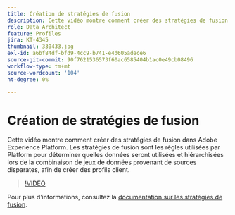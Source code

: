```yaml
---
title: Création de stratégies de fusion
description: Cette vidéo montre comment créer des stratégies de fusion dans Adobe Experience Platform. Les stratégies de fusion sont les règles utilisées par Platform pour déterminer quelles données seront utilisées et hiérarchisées lors de la combinaison de jeux de données provenant de sources disparates, afin de créer des profils client.
role: Data Architect
feature: Profiles
jira: KT-4345
thumbnail: 330433.jpg
exl-id: a6bf84df-bfd9-4cc9-b741-e4d605adece6
source-git-commit: 90f7621536573f60ac6585404b1ac0e49cb08496
workflow-type: tm+mt
source-wordcount: '104'
ht-degree: 0%

---
```


# Création de stratégies de fusion

Cette vidéo montre comment créer des stratégies de fusion dans Adobe Experience Platform. Les stratégies de fusion sont les règles utilisées par Platform pour déterminer quelles données seront utilisées et hiérarchisées lors de la combinaison de jeux de données provenant de sources disparates, afin de créer des profils client.

>[!VIDEO](https://video.tv.adobe.com/v/330433?quality=12&learn=on)

Pour plus d’informations, consultez la [documentation sur les stratégies de fusion](https://experienceleague.adobe.com/docs/experience-platform/profile/merge-policies/overview.html).
